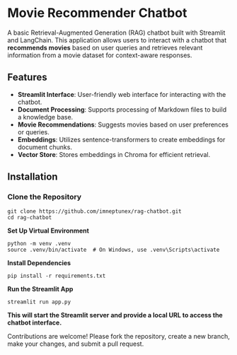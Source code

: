 # Movie Recommender Chatbot

A basic Retrieval-Augmented Generation (RAG) chatbot built with Streamlit and LangChain. This application allows users to interact with a chatbot that **recommends movies** based on user queries and retrieves relevant information from a movie dataset for context-aware responses.


## Features

- **Streamlit Interface**: User-friendly web interface for interacting with the chatbot.
- **Document Processing**: Supports processing of Markdown files to build a knowledge base.
- **Movie Recommendations**: Suggests movies based on user preferences or queries.
- **Embeddings**: Utilizes sentence-transformers to create embeddings for document chunks.
- **Vector Store**: Stores embeddings in Chroma for efficient retrieval.

## Installation

### Clone the Repository
```
git clone https://github.com/imneptunex/rag-chatbot.git
cd rag-chatbot
```

**Set Up Virtual Environment**
```
python -m venv .venv
source .venv/bin/activate  # On Windows, use .venv\Scripts\activate
```

**Install Dependencies**
```
pip install -r requirements.txt
```
**Run the Streamlit App**
```
streamlit run app.py
```

**This will start the Streamlit server and provide a local URL to access the chatbot interface.**


Contributions are welcome! Please fork the repository, create a new branch, make your changes, and submit a pull request.

